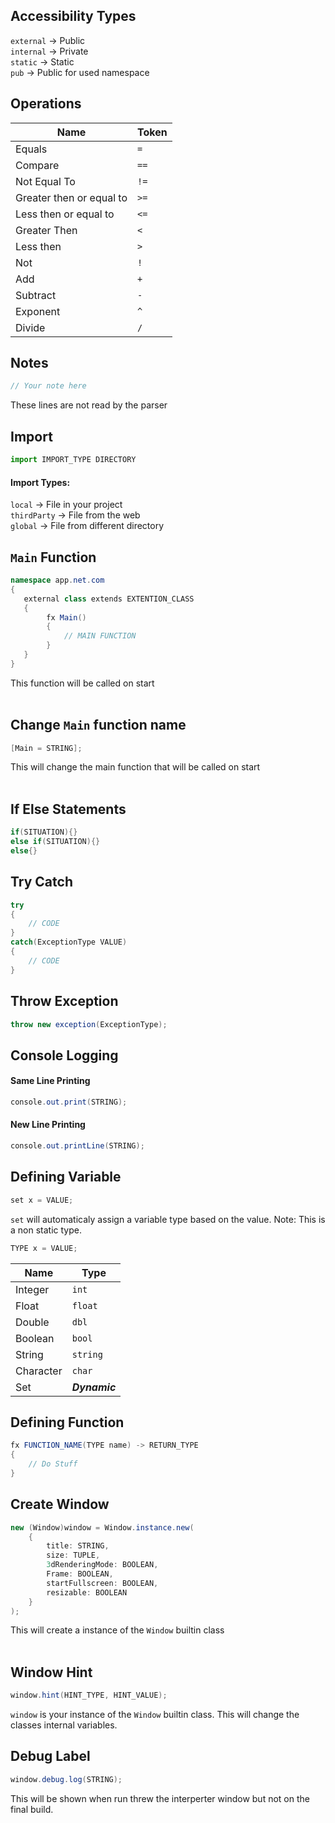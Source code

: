 ## Accessibility Types 
`external` -> Public<br>
`internal` -> Private <br>
`static` -> Static<br>
`pub` -> Public for used namespace
<br>

## Operations
Name | Token
-----|------
Equals | `=`
Compare | `==`
Not Equal To | `!=`
Greater then or equal to | `>=`
Less then or equal to | `<=`
Greater Then | `<`
Less then | `>`
Not | `!`
Add | `+`
Subtract | `-`
Exponent | `^`
Divide | `/`

## Notes
```c#
// Your note here
```
These lines are not read by the parser

## Import
```py
import IMPORT_TYPE DIRECTORY
```
#### Import Types:
`local` -> File in your project<br>
`thirdParty` -> File from the web<br>
`global` -> File from different directory<br>

## `Main` Function
```c#
namespace app.net.com
{
   external class extends EXTENTION_CLASS
   {
        fx Main()
        {
            // MAIN FUNCTION
        }
   }
}
```
This function will be called on start 
<br><br>

## Change `Main` function name
```c#
[Main = STRING];
```
This will change the main function that will be called on start
<br><br>

## If Else Statements
```c#
if(SITUATION){}
else if(SITUATION){}
else{}
```
## Try Catch
```c#
try
{
    // CODE
}
catch(ExceptionType VALUE)
{
    // CODE
}
```
## Throw Exception
```c#
throw new exception(ExceptionType);
```
## Console Logging
#### Same Line Printing

```c#
console.out.print(STRING);
```
#### New Line Printing
```c#
console.out.printLine(STRING);
```

## Defining Variable
```c#
set x = VALUE;
```
`set` will automaticaly assign a variable type based on the value. Note: This is a non static type.
```c#
TYPE x = VALUE;
```

Name | Type
-----|-----
Integer | `int`
Float | `float`
Double | `dbl`
Boolean | `bool`
String | `string`
Character | `char`
Set | ***Dynamic***

## Defining Function
```c#
fx FUNCTION_NAME(TYPE name) -> RETURN_TYPE
{
    // Do Stuff
}
 ```

## Create Window
```c#
new (Window)window = Window.instance.new(
    {
        title: STRING,
        size: TUPLE,
        3dRenderingMode: BOOLEAN,
        Frame: BOOLEAN,
        startFullscreen: BOOLEAN,
        resizable: BOOLEAN
    }
);
```
This will create a instance of the `Window` builtin class
<br><br>

## Window Hint
```c#
window.hint(HINT_TYPE, HINT_VALUE);
```
`window` is your instance of the `Window` builtin class. This will change the classes internal variables.

## Debug Label
```c#
window.debug.log(STRING);
```
This will be shown when run threw the interperter window but not on the final build.

